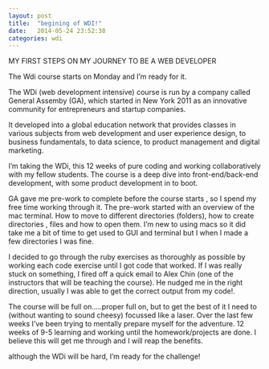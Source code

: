 ```yaml
---
layout: post
title:  "begining of WDI!"
date:   2014-05-24 23:52:38
categories: wdi
---
```


  MY FIRST STEPS ON MY JOURNEY TO BE A WEB DEVELOPER
   

  The Wdi course starts on Monday and I’m ready for it.

  The WDi (web development intensive) course is run by a company called General Assemby (GA), which started in New York 2011 as an innovative community for entrepreneurs and startup companies.

  It developed into a global education network that provides classes in various subjects from web development and user experience design, to business fundamentals, to data science, to product management and digital marketing.

  I’m taking the WDi, this 12 weeks of pure coding and working collaboratively with my fellow students. The course is a deep dive into front-end/back-end development, with some product development in to boot.

  GA gave me pre-work to complete before the course starts , so I spend my free time working through it. The pre-work started with an overview of the mac terminal. How to move to different directories (folders), how to create directories , files and how to open them. I’m new to using macs so it did take me a bit of time to get used to GUI and terminal but I when I made a few directories I was fine.

  I decided to go through the ruby exercises as thoroughly as possible by working each code exercise until I got code that worked. If I was really stuck on something, I fired off a quick email to Alex Chin (one of  the instructors that will be teaching the course). He nudged me in the right direction, usually I was able to get the correct output from my code!.

   The course will be full on…..proper full on, but to get the best of it  I need to  (without wanting to sound cheesy) focussed like a laser.  Over the last few weeks I’ve been trying to mentally prepare myself for the adventure. 12 weeks of 9-5 learning and working until the homework/projects are done. I believe this will get me through and I will reap the benefits.

  although the WDi will be hard, I’m ready for the challenge!
